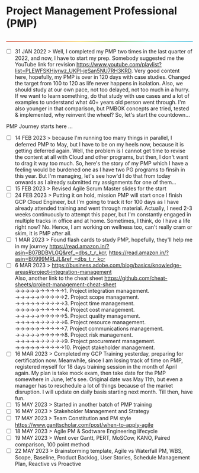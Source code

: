 # Project Management Professional (PMP)

<p align="center">
  <img src="/Content/rainbow.png">
</p>

- [ ] 31 JAN 2022 > Well, I completed my PMP two times in the last quarter of 2022, and now, I have to start my prep. Somebody suggested me the YouTube link for revision https://www.youtube.com/playlist?list=PLEWFSKHjyrwz_UKPl-jeSan5NU7RH3KRD. Very good content here, hopefully, my PMP is over in 120 days with case studies. Changed the target from 100 to 120 as life never happens in isolation. Also, we should study at our own pace, not too delayed, not too much in a hurry. If we want to learn something, do that study with use cases and a lot of examples to understand what 40+ years old person went through. I'm also younger in that comparison, but PMBOK concepts are tried, tested & implemented, why reinvent the wheel? So, let's start the countdown...   

PMP Journey starts here ...  
- [ ] 14 FEB 2023 > because I'm running too many things in parallel, I deferred PMP to May, but I have to be on my heels now, because it is getting deferred again. Well, the problem is I cannot get time to revise the content at all with Cloud and other programs, but then, I don't want to drag it way too much. So, here's the story of my PMP which I have a feeling would be burdened one as I have two PG programs to finsih in this year. But I'm managing, let's see how'd I do that from today onwards as I already submitted my assignments for one of them...   
- [ ] 15 FEB 2023 > Revised Agile Scrum Master slides for the start  
- [ ] 24 FEB 2023 > Putting it on hold, mission PMP will start once I finish GCP Cloud Engineer, but I'm going to track it for 100 days as I have already attended training and went through material.  Actually, I need 2-3 weeks continuously to attempt this paper, but I'm constantly engaged in multiple tracks in office and at home. Sometimes, I think, do I have a life right now? No. Hence, I am working on wellness too, can't really cram or skim, it is PMP after all.  
- [ ] 1 MAR 2023 > Found flash cards to study PMP, hopefully, they'll help me in my journey https://read.amazon.in/?asin=B07BDBVLGQ&ref_=dbs_t_r_kcr, https://read.amazon.in/?asin=B0999MRLJL&ref_=dbs_t_r_kcr  
- [ ] 6 MAR 2023 > https://business.adobe.com/blog/basics/knowledge-areas#project-integration-management  
Also, another link to the cheat sheet https://github.com/cheat-sheets/project-management-cheat-sheet  
->->->->->->->->->->1. Project integration management.  
->->->->->->->->->->2. Project scope management.  
->->->->->->->->->->3. Project time management.  
->->->->->->->->->->4. Project cost management.  
->->->->->->->->->->5. Project quality management.  
->->->->->->->->->->6. Project resource management.  
->->->->->->->->->->7. Project communications management.  
->->->->->->->->->->8. Project risk management.  
->->->->->->->->->->9. Project procurement management.  
->->->->->->->->->->10. Project stakeholder management.  
- [ ] 16 MAR 2023 > Completed my GCP Training yesterday, preparing for certification now. Meanwhile, since I am losing track of time on PMP, registered myself for 18 days training session in the month of April again. My plan is take mock exam, then take date for the PMP somewhere in June, let's see. Original date was May 11th, but even a manager has to reschedule a lot of things because of the market disruption. I will update on daily basis starting next month. Till then, have fun.  
- [ ] 15 MAY 2023 > Started in another batch of PMP training  
- [ ] 16 MAY 2023 > Stakeholder Management and Strategy  
- [ ] 17 MAY 2023 > Team Constitution and PM style  
https://www.ganttscholar.com/post/when-to-apply-agile  
- [ ] 18 MAY 2023 > Agile PM & Sodtware Engineering lifecycle  
- [ ] 19 MAY 2023 > Went over Gantt, PERT, MoSCow, KANO, Paired comparison, 100 point method   
- [ ] 22 MAY 2023 > Brainstorming template, Agile vs Waterfall PM, WBS, Scope, Baseline, Product Backlog, User Stories, Schedule Management Plan, Reactive vs Proactive   

